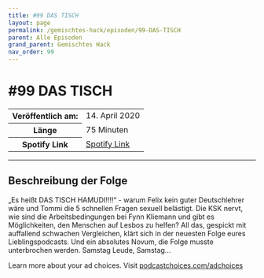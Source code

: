```yaml
---
title: #99 DAS TISCH
layout: page
permalink: /gemischtes-hack/episoden/99-DAS-TISCH
parent: Alle Episoden
grand_parent: Gemischtes Hack
nav_order: 99
---
```


# #99 DAS TISCH
<table class="resp-table dcf-table dcf-table-responsive dcf-table-bordered dcf-table-striped dcf-w-100%">
                    <tbody>
                        <tr>
                            <th scope="row">Veröffentlich am:</th>
                            <td data-label="Veröffentlich am:">14. April 2020</td>
                        </tr>
                        <tr>
                            <th scope="row">Länge </th>
                            <td data-label="Länge ">75 Minuten</td>
                        </tr><tr>
                                <th scope="row">Spotify Link</th>
                                <td data-label="Spotify Link"><a href="https://open.spotify.com/episode/5vfon7bttkjBwJqiTHESnS">Spotify Link</a></td>
                            </tr></tbody>
                </table>

***

## Beschreibung der Folge

<div>
<p>„Es heißt DAS TISCH HAMUDI!!!!“ - warum Felix kein guter Deutschlehrer wäre und Tommi die 5 schnellen Fragen sexuell belästigt. Die KSK nervt, wie sind die Arbeitsbedingungen bei Fynn Kliemann und gibt es Möglichkeiten, den Menschen auf Lesbos zu helfen? All das, gespickt mit auffallend schwachen Vergleichen, klärt sich in der neuesten Folge eures Lieblingspodcasts. Und ein absolutes Novum, die Folge musste unterbrochen werden. Samstag Leude, Samstag...</p><p> </p><p>Learn more about your ad choices. Visit <a href="https://podcastchoices.com/adchoices">podcastchoices.com/adchoices</a></p>  
</div>

